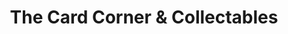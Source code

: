 ---
title: "The Card Corner & Collectables"
url: /port-alberni/the-card-corner-und-collectables/
shop: Spielzeug
---